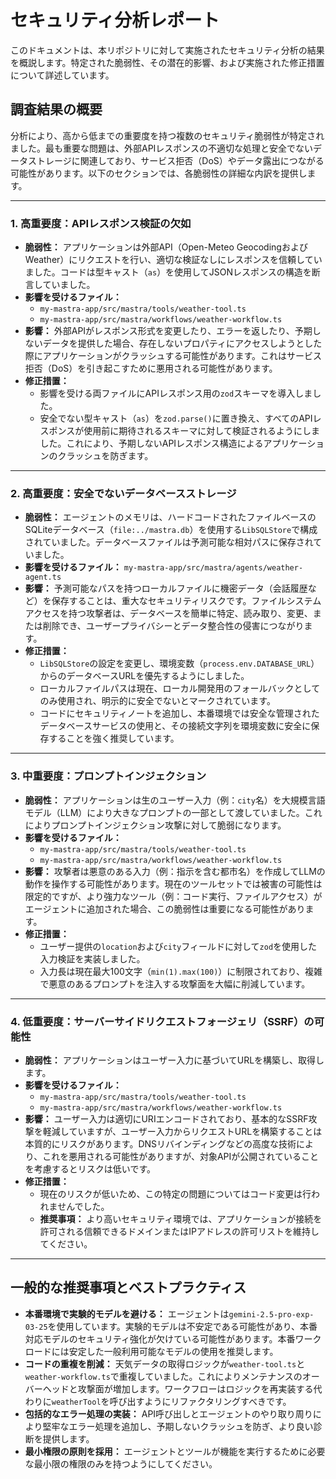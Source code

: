 # セキュリティ分析レポート

このドキュメントは、本リポジトリに対して実施されたセキュリティ分析の結果を概説します。特定された脆弱性、その潜在的影響、および実施された修正措置について詳述しています。

## 調査結果の概要

分析により、高から低までの重要度を持つ複数のセキュリティ脆弱性が特定されました。最も重要な問題は、外部APIレスポンスの不適切な処理と安全でないデータストレージに関連しており、サービス拒否（DoS）やデータ露出につながる可能性があります。以下のセクションでは、各脆弱性の詳細な内訳を提供します。

---

### 1. 高重要度：APIレスポンス検証の欠如

- **脆弱性：** アプリケーションは外部API（Open-Meteo GeocodingおよびWeather）にリクエストを行い、適切な検証なしにレスポンスを信頼していました。コードは型キャスト（`as`）を使用してJSONレスポンスの構造を断言していました。
- **影響を受けるファイル：**
  - `my-mastra-app/src/mastra/tools/weather-tool.ts`
  - `my-mastra-app/src/mastra/workflows/weather-workflow.ts`
- **影響：** 外部APIがレスポンス形式を変更したり、エラーを返したり、予期しないデータを提供した場合、存在しないプロパティにアクセスしようとした際にアプリケーションがクラッシュする可能性があります。これはサービス拒否（DoS）を引き起こすために悪用される可能性があります。
- **修正措置：**
  - 影響を受ける両ファイルにAPIレスポンス用の`zod`スキーマを導入しました。
  - 安全でない型キャスト（`as`）を`zod.parse()`に置き換え、すべてのAPIレスポンスが使用前に期待されるスキーマに対して検証されるようにしました。これにより、予期しないAPIレスポンス構造によるアプリケーションのクラッシュを防ぎます。

---

### 2. 高重要度：安全でないデータベースストレージ

- **脆弱性：** エージェントのメモリは、ハードコードされたファイルベースのSQLiteデータベース（`file:../mastra.db`）を使用する`LibSQLStore`で構成されていました。データベースファイルは予測可能な相対パスに保存されていました。
- **影響を受けるファイル：** `my-mastra-app/src/mastra/agents/weather-agent.ts`
- **影響：** 予測可能なパスを持つローカルファイルに機密データ（会話履歴など）を保存することは、重大なセキュリティリスクです。ファイルシステムアクセスを持つ攻撃者は、データベースを簡単に特定、読み取り、変更、または削除でき、ユーザープライバシーとデータ整合性の侵害につながります。
- **修正措置：**
  - `LibSQLStore`の設定を変更し、環境変数（`process.env.DATABASE_URL`）からのデータベースURLを優先するようにしました。
  - ローカルファイルパスは現在、ローカル開発用のフォールバックとしてのみ使用され、明示的に安全でないとマークされています。
  - コードにセキュリティノートを追加し、本番環境では安全な管理されたデータベースサービスの使用と、その接続文字列を環境変数に安全に保存することを強く推奨しています。

---

### 3. 中重要度：プロンプトインジェクション

- **脆弱性：** アプリケーションは生のユーザー入力（例：`city`名）を大規模言語モデル（LLM）により大きなプロンプトの一部として渡していました。これによりプロンプトインジェクション攻撃に対して脆弱になります。
- **影響を受けるファイル：**
  - `my-mastra-app/src/mastra/tools/weather-tool.ts`
  - `my-mastra-app/src/mastra/workflows/weather-workflow.ts`
- **影響：** 攻撃者は悪意のある入力（例：指示を含む都市名）を作成してLLMの動作を操作する可能性があります。現在のツールセットでは被害の可能性は限定的ですが、より強力なツール（例：コード実行、ファイルアクセス）がエージェントに追加された場合、この脆弱性は重要になる可能性があります。
- **修正措置：**
  - ユーザー提供の`location`および`city`フィールドに対して`zod`を使用した入力検証を実装しました。
  - 入力長は現在最大100文字（`min(1).max(100)`）に制限されており、複雑で悪意のあるプロンプトを注入する攻撃面を大幅に削減しています。

---

### 4. 低重要度：サーバーサイドリクエストフォージェリ（SSRF）の可能性

- **脆弱性：** アプリケーションはユーザー入力に基づいてURLを構築し、取得します。
- **影響を受けるファイル：**
  - `my-mastra-app/src/mastra/tools/weather-tool.ts`
  - `my-mastra-app/src/mastra/workflows/weather-workflow.ts`
- **影響：** ユーザー入力は適切にURIエンコードされており、基本的なSSRF攻撃を軽減していますが、ユーザー入力からリクエストURLを構築することは本質的にリスクがあります。DNSリバインディングなどの高度な技術により、これを悪用される可能性がありますが、対象APIが公開されていることを考慮するとリスクは低いです。
- **修正措置：**
  - 現在のリスクが低いため、この特定の問題についてはコード変更は行われませんでした。
  - **推奨事項：** より高いセキュリティ環境では、アプリケーションが接続を許可される信頼できるドメインまたはIPアドレスの許可リストを維持してください。

---

## 一般的な推奨事項とベストプラクティス

- **本番環境で実験的モデルを避ける：** エージェントは`gemini-2.5-pro-exp-03-25`を使用しています。実験的モデルは不安定である可能性があり、本番対応モデルのセキュリティ強化が欠けている可能性があります。本番ワークロードには安定した一般利用可能なモデルの使用を推奨します。
- **コードの重複を削減：** 天気データの取得ロジックが`weather-tool.ts`と`weather-workflow.ts`で重複していました。これによりメンテナンスのオーバーヘッドと攻撃面が増加します。ワークフローはロジックを再実装する代わりに`weatherTool`を呼び出すようにリファクタリングすべきです。
- **包括的なエラー処理の実装：** API呼び出しとエージェントのやり取り周りにより堅牢なエラー処理を追加し、予期しないクラッシュを防ぎ、より良い診断を提供します。
- **最小権限の原則を採用：** エージェントとツールが機能を実行するために必要な最小限の権限のみを持つようにしてください。